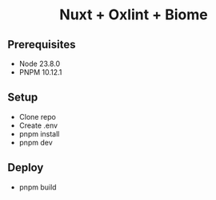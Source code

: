 <h1 align="center">Nuxt + Oxlint + Biome</h1>

## Prerequisites

- Node 23.8.0
- PNPM 10.12.1

## Setup

- Clone repo
- Create .env
- pnpm install
- pnpm dev

## Deploy

- pnpm build
